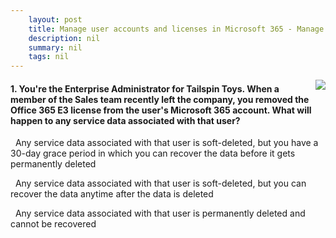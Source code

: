 ```yaml
---
    layout: post
    title: Manage user accounts and licenses in Microsoft 365 - Manage user licenses in Microsoft 365
    description: nil
    summary: nil
    tags: nil
---
```



 <a target="_blank" href="https://docs.microsoft.com/en-us/learn/modules/manage-user-accounts-licenses-microsoft-365/5-manage-user/"><i class="fas fa-external-link-alt"></i> </a>
 <img align="right" src="https://docs.microsoft.com/en-us/learn/achievements/manage-user-accounts-and-licenses-in-microsoft-365.svg">
####  1. You're the Enterprise Administrator for Tailspin Toys. When a member of the Sales team recently left the company, you removed the Office 365 E3 license from the user's Microsoft 365 account. What will happen to any service data associated with that user?


<i class='fas fa-check-square' style='color: Dodgerblue;'></i> &nbsp;&nbsp;Any service data associated with that user is soft-deleted, but you have a 30-day grace period in which you can recover the data before it gets permanently deleted

<i class='far fa-square'></i> &nbsp;&nbsp;Any service data associated with that user is soft-deleted, but you can recover the data anytime after the data is deleted

<i class='far fa-square'></i> &nbsp;&nbsp;Any service data associated with that user is permanently deleted and cannot be recovered
<br />
<br />
<br />
